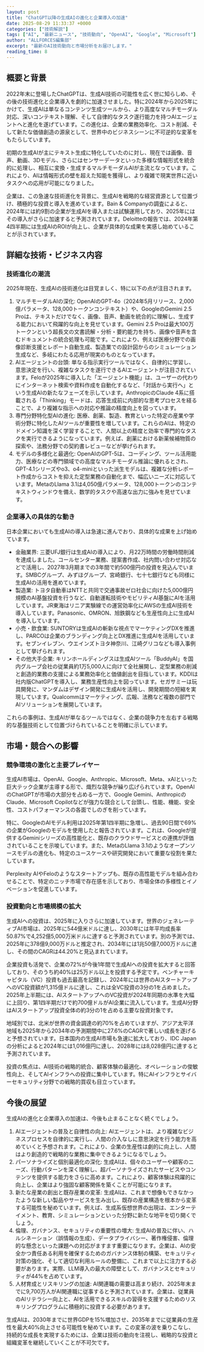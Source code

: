 ```yaml
---
layout: post
title: "ChatGPT以降の生成AIの進化と企業導入の加速"
date: 2025-08-29 11:33:37 +0000
categories: ["技術解説"]
tags: ["AI", "最新ニュース", "技術動向", "OpenAI", "Google", "Microsoft"]
author: "ALLFORCES編集部"
excerpt: "最新のAI技術動向と市場分析をお届けします。"
reading_time: 8
---
```


## 概要と背景

2022年末に登場したChatGPTは、生成AI技術の可能性を広く世に知らしめ、その後の技術進化と企業導入を劇的に加速させました。特に2024年から2025年にかけて、生成AIは単なるコンテンツ生成ツールから、より高度なマルチモーダル対応、深いコンテキスト理解、そして自律的なタスク遂行能力を持つAIエージェントへと進化を遂げています。この進化は、企業の業務効率化、コスト削減、そして新たな価値創造の源泉として、世界中のビジネスシーンに不可逆的な変革をもたらしています。

初期の生成AIが主にテキスト生成に特化していたのに対し、現在では画像、音声、動画、3Dモデル、さらにはセンサーデータといった多様な情報形式を統合的に処理し、相互に変換・生成するマルチモーダルAIが主流となっています。これにより、AIは情報形式の壁を超えた知能を獲得し、より複雑で現実世界に近いタスクへの応用が可能になりました。

企業は、この急速な技術進化を背景に、生成AIを戦略的な経営資源として位置づけ、積極的な投資と導入を進めています。Bain & Companyの調査によると、2024年には約9割の企業が生成AIを導入または試験運用しており、2025年にはその導入がさらに加速すると予測されています。Deloitteの報告では、2024年第4四半期には生成AIのROIが向上し、企業が具体的な成果を実感し始めていることが示されています。

## 詳細な技術・ビジネス内容

### 技術進化の潮流

2025年現在、生成AIの技術進化は目覚ましく、特に以下の点が注目されます。

1.  マルチモーダルAIの深化: OpenAIのGPT-4o（2024年5月リリース、2,000億パラメータ、128,000トークンコンテキスト）や、GoogleのGemini 2.5 Proは、テキストだけでなく、画像、音声、動画を統合的に理解し、生成する能力において飛躍的な向上を見せています。Gemini 2.5 Proは最大100万トークンという超長文の文書読解・分析・要約能力を持ち、画像や音声を含むドキュメントの統合処理も可能です。これにより、例えば医療分野での画像診断支援とレポート自動生成、製造業での設計図からのシミュレーション生成など、多岐にわたる応用が現実のものとなっています。
2.  AIエージェントの台頭: 単なる指示実行ツールではなく、自律的に学習し、意思決定を行い、複雑なタスクを遂行できるAIエージェントが注目されています。Feloが2025年に導入した「エージェント機能」は、ユーザーの代わりにインターネット検索や資料作成を自動化するなど、「対話から実行へ」という生成AIの新たなフェーズを示しています。AnthropicのClaude 4系に搭載される「Thinking」モードは、応答生成前に内部的な思考プロセスを経ることで、より複雑な指示への対応や推論の精度向上を図っています。
3.  専門分野特化型AIの進化: 医療、創薬、製造、教育といった特定の産業や学術分野に特化したAIツールが重要性を増しています。これらのAIは、特定のドメイン知識を深く学習することで、人間以上の精度と効率で専門的なタスクを実行できるようになっています。例えば、創薬における新薬候補物質の探索や、法務分野での契約書レビューなどが挙げられます。
4.  モデルの多様化と最適化: OpenAIのGPT-5は、コーディング、ツール活用能力、医療などの専門領域での高度なマルチモーダル推論に優れるとされ、GPT-4.1シリーズやo3、o4-miniといった派生モデルは、複雑な分析レポート作成からコストを抑えた定型業務の自動化まで、幅広いニーズに対応しています。MetaのLlama 3.1は4,050億パラメータ、128,000トークンのコンテキストウィンドウを備え、数学的タスクや高速な出力に強みを見せています。

### 企業導入の具体的な動き

日本企業においても生成AIの導入は急速に進んでおり、具体的な成果を上げ始めています。

*   金融業界: 三菱UFJ銀行は生成AIの導入により、月22万時間の労働時間削減を達成しました。コールセンター業務、提案書作成、社内問い合わせ対応などで活用し、2027年3月期までの3年間で約500億円の投資を見込んでいます。SMBCグループ、みずほグループ、宮崎銀行、七十七銀行なども同様に生成AIの活用を進めています。
*   製造業: トヨタ自動車はNTTと共同で交通事故ゼロ社会に向けた5,000億円規模のAI基盤投資を行うなど、自動運転技術やモビリティAI基盤にAIを活用しています。JR東海はリニア実験線での運営効率化にAWSの生成AI技術を導入しています。Panasonic、OMRON、旭鉄鋼なども生産性向上に生成AIを導入しています。
*   小売・飲食業: SUNTORYは生成AIの斬新な視点でマーケティングDXを推進し、PARCOは企業のブランディング向上とDX推進に生成AIを活用しています。セブンイレブン、ウエインズトヨタ神奈川、江崎グリコなども導入事例として挙げられます。
*   その他大手企業: キリンホールディングスは生成AIツール「BuddyAI」を国内グループ会社の従業員約1万5,000人に向けて全社展開し、定型業務の削減と創造的業務の支援による業務効率化と価値創出を目指しています。KDDIは社内版ChatGPTを導入し、業務生産性向上を図っています。セガサミーは玩具開発に、マンダムはデザイン開発に生成AIを活用し、開発期間の短縮を実現しています。Qualcommはマーケティング、広報、法務など複数の部門でAIソリューションを展開しています。

これらの事例は、生成AIが単なるツールではなく、企業の競争力を左右する戦略的な基盤技術として位置づけられていることを明確に示しています。

## 市場・競合への影響

### 競争環境の激化と主要プレイヤー

生成AI市場は、OpenAI、Google、Anthropic、Microsoft、Meta、xAIといった巨大テック企業が主導する形で、熾烈な競争が繰り広げられています。OpenAIのChatGPTが市場の大部分を占める一方で、Google Gemini、AnthropicのClaude、Microsoft Copilotなどが強力な競合として台頭し、性能、機能、安全性、コストパフォーマンスの各面でしのぎを削っています。

特に、GoogleのAIモデル利用は2025年第1四半期に急増し、過去90日間で69%の企業がGoogleのモデルを使用したと報告されています。これは、Googleが提供するGeminiシリーズの高性能化と、既存のクラウドサービスとの連携が評価されていることを示唆しています。また、MetaのLlama 3.1のようなオープンソースモデルの進化も、特定のユースケースや研究開発において重要な役割を果たしています。

Perplexity AIやFeloのようなスタートアップも、既存の高性能モデルを組み合わせることで、特定のニッチ市場で存在感を示しており、市場全体の多様性とイノベーションを促進しています。

### 投資動向と市場規模の拡大

生成AIへの投資は、2025年に入りさらに加速しています。世界のジェネレーティブAI市場は、2025年に544億米ドルに達し、2030年には年平均成長率50.87%で4,252億5,000万米ドルに達すると予測されています。別の予測では、2025年に378億9,000万ドルと推定され、2034年には1兆50億7,000万ドルに達し、その間のCAGRは44.20%と見込まれています。

企業投資も活発で、企業の72%が今後1年間で生成AIへの投資を拡大すると回答しており、そのうち約40%は25万ドル以上を投資する予定です。ベンチャーキャピタル（VC）投資も過去最高を記録し、2024年には世界のAIスタートアップへのVC投資額が1,315億ドルに達し、これは全VC投資の3分の1を占めました。2025年上半期には、AIスタートアップへのVC投資が2024年同期の水準を大幅に上回り、第1四半期だけで約700億ドルがAI企業に流入しています。生成AI分野はAIスタートアップ投資全体の約3分の1を占める主要な投資対象です。

地域別では、北米が世界の資金調達の約70%を占めていますが、アジア太平洋地域も2025年から2034年の予測期間中に27.6%のCAGRで著しい成長を遂げると予想されています。日本国内の生成AI市場も急速に拡大しており、IDC Japanの分析によると2024年には1,016億円に達し、2028年には8,028億円に達すると予測されています。

投資の焦点は、AI技術の戦略的統合、顧客体験の最適化、オペレーションの俊敏性向上、そしてAIインフラへの投資に集中しています。特にAIインフラとサイバーセキュリティ分野での戦略的買収も目立っています。

## 今後の展望

生成AIの進化と企業導入の加速は、今後も止まることなく続くでしょう。

1.  AIエージェントの普及と自律性の向上: AIエージェントは、より複雑なビジネスプロセスを自律的に実行し、人間の介入なしに意思決定を行う能力を高めていくと予想されます。これにより、企業の生産性は劇的に向上し、人間はより創造的で戦略的な業務に集中できるようになるでしょう。
2.  パーソナライズと個別最適化の深化: 生成AIは、個々のユーザーや顧客のニーズ、行動パターンを深く理解し、超パーソナライズされたサービスやコンテンツを提供する能力をさらに高めます。これにより、顧客体験は飛躍的に向上し、企業はより強固な顧客関係を築くことが可能になります。
3.  新たな産業の創出と既存産業の変革: 生成AIは、これまで想像もできなかったような新しい製品やサービスを生み出し、既存の産業構造を根本から変革する可能性を秘めています。例えば、生成系仮想世界の出現は、エンターテイメント、教育、シミュレーションといった分野に新たな地平を切り開くでしょう。
4.  倫理、ガバナンス、セキュリティの重要性の増大: 生成AIの普及に伴い、ハルシネーション（誤情報の生成）、データプライバシー、著作権侵害、倫理的な懸念といった課題への対応がますます重要になります。企業は、AIの安全かつ責任ある利用を確保するためのガバナンス体制の構築、セキュリティ対策の強化、そして適切な利用ルールの整備に、これまで以上に注力する必要があります。実際、LLM導入の最大の障壁として、ガバナンスとセキュリティが44%を占めています。
5.  人材育成とリスキリングの加速: AI関連職の需要は高まり続け、2025年末までに9,700万人がAI関連職に従事すると予測されています。企業は、従業員のAIリテラシー向上と、AIを活用できるスキルの習得を支援するためのリスキリングプログラムに積極的に投資する必要があります。

生成AIは、2030年までに世界GDPを15%増加させ、2035年までに従業員の生産性を最大40%向上させる可能性を秘めています。この変革の波を乗りこなし、持続的な成長を実現するためには、企業は技術の動向を注視し、戦略的な投資と組織変革を継続していくことが不可欠です。
